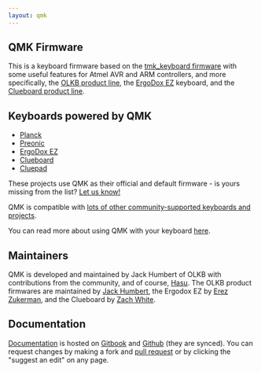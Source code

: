 ```yaml
---
layout: qmk
---
```

## QMK Firmware

This is a keyboard firmware based on the [tmk\_keyboard firmware](http://github.com/tmk/tmk_keyboard) with some useful features for Atmel AVR and ARM controllers, and more specifically, the [OLKB product line](http://olkb.com), the [ErgoDox EZ](http://www.ergodox-ez.com) keyboard, and the [Clueboard product line](http://clueboard.co/).

## Keyboards powered by QMK

* [Planck](https://github.com/qmk/qmk_firmware/blob/master/keyboards/planck/)
* [Preonic](https://github.com/qmk/qmk_firmware/blob/master/keyboards/preonic/)
* [ErgoDox EZ](https://github.com/qmk/qmk_firmware/blob/master/keyboards/ergodox/)
* [Clueboard](https://github.com/qmk/qmk_firmware/blob/master/keyboards/clueboard/)
* [Cluepad](https://github.com/qmk/qmk_firmware/blob/master/keyboards/cluepad/)

These projects use QMK as their official and default firmware - is yours missing from the list? [Let us know!](https://github.com/qmk/qmk.fm/issues/new) 

QMK is compatible with [lots of other community-supported keyboards and projects](/keyboards/). 

You can read more about using QMK with your keyboard [here](/powered/).

## Maintainers

QMK is developed and maintained by Jack Humbert of OLKB with contributions from the community, and of course, [Hasu](https://github.com/tmk). The OLKB product firmwares are maintained by [Jack Humbert](https://github.com/jackhumbert), the Ergodox EZ by [Erez Zukerman](https://github.com/ezuk), and the Clueboard by [Zach White](https://github.com/skullydazed).

## Documentation

[Documentation](https://docs.qmk.fm) is hosted on [Gitbook](https://www.gitbook.com/book/qmk/firmware/details) and [Github](https://github.com/qmk/qmk_firmware/) (they are synced). You can request changes by making a fork and [pull request](https://github.com/qmk/qmk_firmware/pulls) or by clicking the "suggest an edit" on any page.




